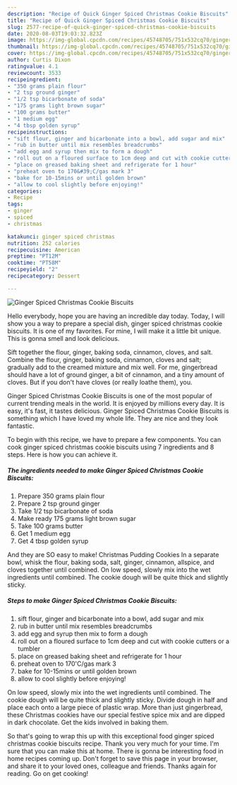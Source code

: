 ```yaml
---
description: "Recipe of Quick Ginger Spiced Christmas Cookie Biscuits"
title: "Recipe of Quick Ginger Spiced Christmas Cookie Biscuits"
slug: 2577-recipe-of-quick-ginger-spiced-christmas-cookie-biscuits
date: 2020-08-03T19:03:32.823Z
image: https://img-global.cpcdn.com/recipes/45748705/751x532cq70/ginger-spiced-christmas-cookie-biscuits-recipe-main-photo.jpg
thumbnail: https://img-global.cpcdn.com/recipes/45748705/751x532cq70/ginger-spiced-christmas-cookie-biscuits-recipe-main-photo.jpg
cover: https://img-global.cpcdn.com/recipes/45748705/751x532cq70/ginger-spiced-christmas-cookie-biscuits-recipe-main-photo.jpg
author: Curtis Dixon
ratingvalue: 4.1
reviewcount: 3533
recipeingredient:
- "350 grams plain flour"
- "2 tsp ground ginger"
- "1/2 tsp bicarbonate of soda"
- "175 grams light brown sugar"
- "100 grams butter"
- "1 medium egg"
- "4 tbsp golden syrup"
recipeinstructions:
- "sift flour, ginger and bicarbonate into a bowl, add sugar and mix"
- "rub in butter until mix resembles breadcrumbs"
- "add egg and syrup then mix to form a dough"
- "roll out on a floured surface to 1cm deep and cut with cookie cutters or a tumbler"
- "place on greased baking sheet and refrigerate for 1 hour"
- "preheat oven to 170&#39;C/gas mark 3"
- "bake for 10-15mins or until golden brown"
- "allow to cool slightly before enjoying!"
categories:
- Recipe
tags:
- ginger
- spiced
- christmas

katakunci: ginger spiced christmas 
nutrition: 252 calories
recipecuisine: American
preptime: "PT12M"
cooktime: "PT58M"
recipeyield: "2"
recipecategory: Dessert

---
```



![Ginger Spiced Christmas Cookie Biscuits](https://img-global.cpcdn.com/recipes/45748705/751x532cq70/ginger-spiced-christmas-cookie-biscuits-recipe-main-photo.jpg)

Hello everybody, hope you are having an incredible day today. Today, I will show you a way to prepare a special dish, ginger spiced christmas cookie biscuits. It is one of my favorites. For mine, I will make it a little bit unique. This is gonna smell and look delicious.

Sift together the flour, ginger, baking soda, cinnamon, cloves, and salt. Combine the flour, ginger, baking soda, cinnamon, cloves and salt; gradually add to the creamed mixture and mix well. For me, gingerbread should have a lot of ground ginger, a bit of cinnamon, and a tiny amount of cloves. But if you don&#39;t have cloves (or really loathe them), you.

Ginger Spiced Christmas Cookie Biscuits is one of the most popular of current trending meals in the world. It is enjoyed by millions every day. It is easy, it's fast, it tastes delicious. Ginger Spiced Christmas Cookie Biscuits is something which I have loved my whole life. They are nice and they look fantastic.


To begin with this recipe, we have to prepare a few components. You can cook ginger spiced christmas cookie biscuits using 7 ingredients and 8 steps. Here is how you can achieve it.

<!--inarticleads1-->

##### The ingredients needed to make Ginger Spiced Christmas Cookie Biscuits:

1. Prepare 350 grams plain flour
1. Prepare 2 tsp ground ginger
1. Take 1/2 tsp bicarbonate of soda
1. Make ready 175 grams light brown sugar
1. Take 100 grams butter
1. Get 1 medium egg
1. Get 4 tbsp golden syrup


And they are SO easy to make! Christmas Pudding Cookies In a separate bowl, whisk the flour, baking soda, salt, ginger, cinnamon, allspice, and cloves together until combined. On low speed, slowly mix into the wet ingredients until combined. The cookie dough will be quite thick and slightly sticky. 

<!--inarticleads2-->

##### Steps to make Ginger Spiced Christmas Cookie Biscuits:

1. sift flour, ginger and bicarbonate into a bowl, add sugar and mix
1. rub in butter until mix resembles breadcrumbs
1. add egg and syrup then mix to form a dough
1. roll out on a floured surface to 1cm deep and cut with cookie cutters or a tumbler
1. place on greased baking sheet and refrigerate for 1 hour
1. preheat oven to 170&#39;C/gas mark 3
1. bake for 10-15mins or until golden brown
1. allow to cool slightly before enjoying!


On low speed, slowly mix into the wet ingredients until combined. The cookie dough will be quite thick and slightly sticky. Divide dough in half and place each onto a large piece of plastic wrap. More than just gingerbread, these Christmas cookies have our special festive spice mix and are dipped in dark chocolate. Get the kids involved in baking them. 

So that's going to wrap this up with this exceptional food ginger spiced christmas cookie biscuits recipe. Thank you very much for your time. I'm sure that you can make this at home. There is gonna be interesting food in home recipes coming up. Don't forget to save this page in your browser, and share it to your loved ones, colleague and friends. Thanks again for reading. Go on get cooking!
